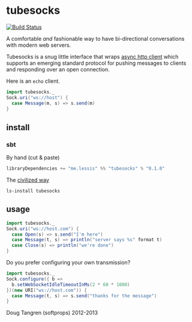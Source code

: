 # tubesocks

[![Build Status](https://travis-ci.org/softprops/tubesocks.svg?branch=master)](https://travis-ci.org/softprops/tubesocks)

A comfortable _and_ fashionable way to have bi-directional conversations with modern web servers.

Tubesocks is a snug little interface that wraps [async http client][ahc] which supports an emerging standard protocol for pushing
messages to clients and responding over an open connection.

Here is an `echo` client.

```scala
import tubesocks._
Sock.uri("ws://host") {
  case Message(m, s) => s.send(m)
}
```

## install

### sbt

By hand (cut & paste)

```scala
libraryDependencies += "me.lessis" %% "tubesocks" % "0.1.0"
```

The [civilized way](https://github.com/softprops/ls#readme)

    ls-install tubesocks

## usage

```scala
import tubesocks._
Sock.uri("ws://host.com") {
  case Open(s) => s.send("I'm here")
  case Message(t, s) => println("server says %s" format t)
  case Close(s) => println("we're done")
}
```

Do you prefer configuring your own transmission?

```scala
import tubesocks._
Sock.configure({ b =>
  b.setWebSocketIdleTimeoutInMs(2 * 60 * 1000)
})(new URI("ws://host.com")) {
  case Message(t, s) => s.send("thanks for the message")
}
```

Doug Tangren (softprops) 2012-2013

[ahc]: https://github.com/sonatype/async-http-client
